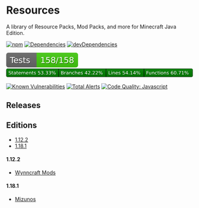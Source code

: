 # Resources

A library of Resource Packs, Mod Packs, and more for Minecraft Java Edition.

[![npm](https://img.shields.io/npm/v/svgedit.svg)](https://www.npmjs.com/package/svgedit)
[![Dependencies](https://img.shields.io/david/SVG-Edit/svgedit.svg)](https://david-dm.org/SVG-Edit/svgedit)
[![devDependencies](https://img.shields.io/david/dev/SVG-Edit/svgedit.svg)](https://david-dm.org/SVG-Edit/svgedit?type=dev)

<!-- [![Actions Status](https://github.com/SVG-Edit/svgedit/workflows/Node%20CI/badge.svg)](https://github.com/SVG-Edit/svgedit/actions)
[![Actions Status](https://github.com/SVG-Edit/svgedit/workflows/Coverage/badge.svg)](https://github.com/SVG-Edit/svgedit/actions)
-->
[![Tests badge](https://raw.githubusercontent.com/SVG-Edit/svgedit/master/badges/tests-badge.svg?sanitize=true)](badges/tests-badge.svg)
[![Coverage badge](https://raw.githubusercontent.com/SVG-Edit/svgedit/master/badges/coverage-badge.svg?sanitize=true)](badges/coverage-badge.svg)

[![Known Vulnerabilities](https://snyk.io/test/github/SVG-Edit/svgedit/badge.svg)](https://snyk.io/test/github/SVG-Edit/svgedit)
[![Total Alerts](https://img.shields.io/lgtm/alerts/g/SVG-Edit/svgedit.svg?logo=lgtm&logoWidth=18)](https://lgtm.com/projects/g/SVG-Edit/svgedit/alerts)
[![Code Quality: Javascript](https://img.shields.io/lgtm/grade/javascript/g/SVG-Edit/svgedit.svg?logo=lgtm&logoWidth=18)](https://lgtm.com/projects/g/SVG-Edit/svgedit/context:javascript)

## Releases

## Editions

- [1.12.2](https://github.com/CVXSL-MC/Resources/blob/main/README.md#1122)
- [1.18.1](https://github.com/CVXSL-MC/Resources/blob/main/README.md#1181)

#### 1.12.2

- [Wynncraft Mods](https://github.com/CVXSL-MC/Resources/releases/tag/WynncraftMods)

#### 1.18.1

- [Mizunos](https://github.com/CVXSL-MC/Resources/releases/tag/Mizunos)
